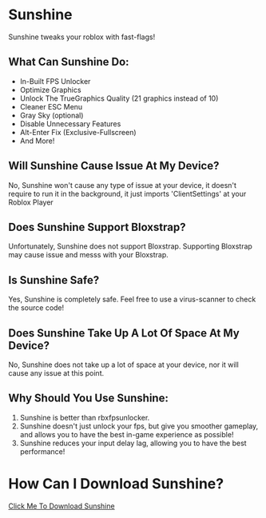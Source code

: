 # Sunshine
Sunshine tweaks your roblox with fast-flags!

## What Can Sunshine Do:

- In-Built FPS Unlocker
- Optimize Graphics
- Unlock The TrueGraphics Quality (21 graphics instead of 10)
- Cleaner ESC Menu
- Gray Sky (optional)
- Disable Unnecessary Features
- Alt-Enter Fix (Exclusive-Fullscreen)
- And More!

## Will Sunshine Cause Issue At My Device?
No, Sunshine won't cause any type of issue at your device, it doesn't require to run it in the background, it just imports 'ClientSettings' at your Roblox Player

## Does Sunshine Support Bloxstrap?
Unfortunately, Sunshine does not support Bloxstrap. Supporting Bloxstrap may cause issue and messs with your Bloxstrap.

## Is Sunshine Safe?
Yes, Sunshine is completely safe. Feel free to use a virus-scanner to check the source code!

## Does Sunshine Take Up A Lot Of Space At My Device?
No, Sunshine does not take up a lot of space at your device, nor it will cause any issue at this point.

## Why Should You Use Sunshine:
1. Sunshine is better than rbxfpsunlocker.
2. Sunshine doesn't just unlock your fps, but give you smoother gameplay, and allows you to have the best in-game experience as possible!
3. Sunshine reduces your input delay lag, allowing you to have the best performance!

# How Can I Download Sunshine?
[Click Me To Download Sunshine](https://github.com/nulacorrupted/Sunshine/releases/tag/Sunshine)
